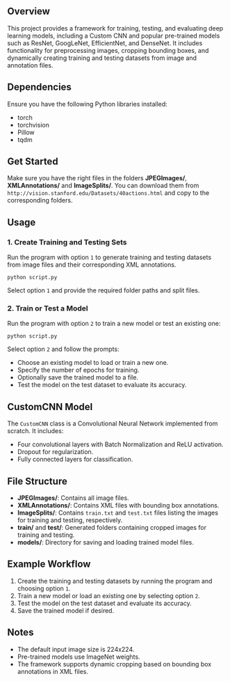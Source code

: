 <h2>Overview</h2>
<p>This project provides a framework for training, testing, and evaluating deep learning models, including a Custom CNN and popular pre-trained models such as ResNet, GoogLeNet, EfficientNet, and DenseNet. It includes functionality for preprocessing images, cropping bounding boxes, and dynamically creating training and testing datasets from image and annotation files.</p>

<h2>Dependencies</h2>
<p>Ensure you have the following Python libraries installed:</p>
<ul>
    <li>torch</li>
    <li>torchvision</li>
    <li>Pillow</li>
    <li>tqdm</li>
</ul>
<h2>Get Started</h2>
<p>Make sure you have the right files in the folders <strong>JPEGImages/</strong>, <strong>XMLAnnotations/</strong> and <strong>ImageSplits/</strong>. You can download them from <code>http://vision.stanford.edu/Datasets/40actions.html</code> and copy to the corresponding folders.</p>
<h2>Usage</h2>

<h3>1. Create Training and Testing Sets</h3>
<p>Run the program with option <code>1</code> to generate training and testing datasets from image files and their corresponding XML annotations.</p>
<pre><code>python script.py</code></pre>
<p>Select option <code>1</code> and provide the required folder paths and split files.</p>

<h3>2. Train or Test a Model</h3>
<p>Run the program with option <code>2</code> to train a new model or test an existing one:</p>
<pre><code>python script.py</code></pre>
<p>Select option <code>2</code> and follow the prompts:</p>
<ul>
    <li>Choose an existing model to load or train a new one.</li>
    <li>Specify the number of epochs for training.</li>
    <li>Optionally save the trained model to a file.</li>
    <li>Test the model on the test dataset to evaluate its accuracy.</li>
</ul>

<h2>CustomCNN Model</h2>
<p>The <code>CustomCNN</code> class is a Convolutional Neural Network implemented from scratch. It includes:</p>
<ul>
    <li>Four convolutional layers with Batch Normalization and ReLU activation.</li>
    <li>Dropout for regularization.</li>
    <li>Fully connected layers for classification.</li>
</ul>

<h2>File Structure</h2>
<ul>
    <li><strong>JPEGImages/</strong>: Contains all image files.</li>
    <li><strong>XMLAnnotations/</strong>: Contains XML files with bounding box annotations.</li>
    <li><strong>ImageSplits/</strong>: Contains <code>train.txt</code> and <code>test.txt</code> files listing the images for training and testing, respectively.</li>
    <li><strong>train/</strong> and <strong>test/</strong>: Generated folders containing cropped images for training and testing.</li>
    <li><strong>models/</strong>: Directory for saving and loading trained model files.</li>
</ul>

<h2>Example Workflow</h2>
<ol>
    <li>Create the training and testing datasets by running the program and choosing option <code>1</code>.</li>
    <li>Train a new model or load an existing one by selecting option <code>2</code>.</li>
    <li>Test the model on the test dataset and evaluate its accuracy.</li>
    <li>Save the trained model if desired.</li>
</ol>

<h2>Notes</h2>
<ul>
    <li>The default input image size is 224x224.</li>
    <li>Pre-trained models use ImageNet weights.</li>
    <li>The framework supports dynamic cropping based on bounding box annotations in XML files.</li>
</ul>
